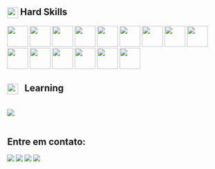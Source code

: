 
## <img align="center" src="https://media2.giphy.com/media/QssGEmpkyEOhBCb7e1/giphy.gif?cid=ecf05e47a0n3gi1bfqntqmob8g9aid1oyj2wr3ds3mg700bl&rid=giphy.gif" width ="25"><b> Hard Skills</b>

<div>
  <img width="48" src="https://cdn.jsdelivr.net/gh/devicons/devicon@latest/icons/html5/html5-original.svg](https://img.icons8.com/?size=100&id=qYfwpsRXEcpc&format=png&color=000000" />
  <img width="48" src="https://cdn.jsdelivr.net/gh/devicons/devicon@latest/icons/css3/css3-original.svg" />
  <img width="48" src="https://cdn.jsdelivr.net/gh/devicons/devicon@latest/icons/javascript/javascript-original.svg" />
  <img width="48" src="https://cdn.jsdelivr.net/gh/devicons/devicon@latest/icons/typescript/typescript-original.svg" />
  <img width="48" src="https://cdn.jsdelivr.net/gh/devicons/devicon@latest/icons/react/react-original-wordmark.svg" />
  <img width="48" src="https://cdn.jsdelivr.net/gh/devicons/devicon@latest/icons/nextjs/nextjs-original.svg" />
  <img width="48" src="https://cdn.jsdelivr.net/gh/devicons/devicon@latest/icons/vitest/vitest-original.svg" />
  <img width="48" src="https://cdn.jsdelivr.net/gh/devicons/devicon@latest/icons/cypressio/cypressio-original.svg" />
  <img width="48" src="https://cdn.jsdelivr.net/gh/devicons/devicon@latest/icons/storybook/storybook-original.svg" />
  <img width="48" src="https://cdn.jsdelivr.net/gh/devicons/devicon@latest/icons/nodejs/nodejs-plain-wordmark.svg" />
  <img width="48" src="https://cdn.jsdelivr.net/gh/devicons/devicon@latest/icons/postgresql/postgresql-original.svg" />
  <img width="48" src="https://cdn.jsdelivr.net/gh/devicons/devicon@latest/icons/docker/docker-original-wordmark.svg" />
  <img width="48" src="https://cdn.jsdelivr.net/gh/devicons/devicon@latest/icons/tailwindcss/tailwindcss-original.svg" />
  <img width="48" src="https://cdn.jsdelivr.net/gh/devicons/devicon@latest/icons/git/git-original-wordmark.svg" />
  <img width="48" src="https://cdn.jsdelivr.net/gh/devicons/devicon@latest/icons/graphql/graphql-plain-wordmark.svg" />
</div>

## <img align="center" style="margin-right: 10px" src="https://media2.giphy.com/media/QssGEmpkyEOhBCb7e1/giphy.gif?cid=ecf05e47a0n3gi1bfqntqmob8g9aid1oyj2wr3ds3mg700bl&rid=giphy.gif" width ="25"><b> Learning</b>

<div>
  
</div>

<br><img src="https://user-images.githubusercontent.com/73097560/115834477-dbab4500-a447-11eb-908a-139a6edaec5c.gif"><br><br>

## Entre em contato:
<div>
  <a href="https://instagram.com/vgarcia_00/" target="_blank"><img src="https://img.shields.io/badge/-Instagram-%23E4405F?style=for-the-badge&logo=instagram&logoColor=white" target="_blank"></a>
  <a href = "mailto:vfeitosa.garcia@gmail.com"><img src="https://img.shields.io/badge/-Gmail-%23333?style=for-the-badge&logo=gmail&logoColor=white" target="_blank"></a>
  <a href="www.linkedin.com/in/victor-fgarcia" target="_blank"><img src="https://img.shields.io/badge/-LinkedIn-%230077B5?style=for-the-badge&logo=linkedin&logoColor=white" target="_blank"></a>
  <a href="https://www.frontendmentor.io/profile/VFGarciaDev" target="_blank"><img src="https://img.shields.io/badge/-FrontEnd Mentor-%230077B5?style=for-the-badge&color=ffffff&logo=frontendmentor&logoColor=black" target="_blank"></a>
</div>
